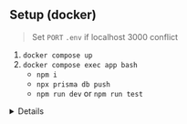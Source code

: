 ## Setup (docker)

> Set `PORT` `.env` if localhost 3000 conflict

1. `docker compose up`
2. `docker compose exec app bash`
    - `npm i`
    - `npx prisma db push`
    - `npm run dev` or `npm run test`

<details>

# Book Creator Quiz
The next evolution of the Book Creator app is here - yes, it's Book Creator Quiz. Not really, this repl is the candidate test for the Book Creator engineering team.

## Software Engineer Role
Your task is to implement a leaderboard so that someone who has completed the quiz can see how they did in relation to other people.

### Steps
1. Fork this repl.
2. Press the big green "Run" button at the top of your new fork.
3. Have a nose around - we might want to discuss the code with you during the next stage of the hiring process.
4. Do the task.
5. Either invite [@DanPorter](https://replit.com/@DanPorter/) and [@tteggel](https://replit.com/@tteggel/) to your forked repl, or let us know that you're done and where your fork is. We will then fork your repl again and have a play.

### Guidance
You will probably want to use the [replit database](https://docs.replit.com/hosting/database-faq) to keep things simple but you should feel free to use any other APIs or technology. The only constraint is that we should be able to run your forked repl and use the site without any further set up required by us. You might use [replit auth](https://docs.replit.com/hosting/authenticating-users-repl-auth). Or you might not, up to you.

Don't spend too long on this - we think that the core task should be achievable in an hour or two but there are enough ways to gold-plate things that you could spend a week here. Please don't do that.

The requirement is intentionally quite vague - we will accept any assumptions you make so long as you can justify them to us. Feel free to get in touch with the person that sent you this test if you want to ask any clarifying questions.

Good luck!

## Tester Role
Explore, find bugs, investigate.

### Steps
1. Explore.
2. Find bugs.
3. Investigate.

### Guidance
There are bugs. We'd like you to talk us through how you found them, whether you can spot an obvious cause and what you think we should do about them.

We'd also like your opinion on the existing unit tests as well as how you would approach adding end-to-end automation to this exciting project.

Good luck!


</details>
